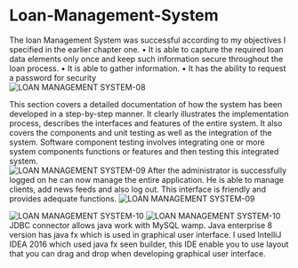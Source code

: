 # Loan-Management-System
The loan Management System was successful according to my objectives I specified in the earlier chapter one. 
•	It is able to capture the required loan data elements only once and keep such information secure throughout the loan process. 
•	It is able to gather information. 
•	It has the ability to request a password for security  
![LOAN MANAGEMENT SYSTEM-08](https://github.com/er285761/Loan-Management-System/assets/36105913/d6631c83-c045-490e-86b4-6dbc64bff28b)

This section covers a detailed documentation of how the system has been developed in a step-by-step manner. It clearly illustrates the implementation process, describes the interfaces and features of the entire system. It also covers the components and unit testing as well as the integration of the system. Software component testing involves integrating one or more system components functions or features and then testing this integrated system.  
![LOAN MANAGEMENT SYSTEM-09](https://github.com/er285761/Loan-Management-System/assets/36105913/20ccd3b6-7591-4823-afe8-b3be8778ffc2)
After the administrator is successfully logged on he can now manage the entire application. He is able to manage clients, add news feeds and also log out. This interface is friendly and provides adequate functions. 
![LOAN MANAGEMENT SYSTEM-09](https://github.com/er285761/Loan-Management-System/assets/36105913/952f8e90-d9f4-4643-904d-c9d82283d9e3)

![LOAN MANAGEMENT SYSTEM-10](https://github.com/er285761/Loan-Management-System/assets/36105913/dcf30b0a-6813-43d1-924b-77fe87218e50)
![LOAN MANAGEMENT SYSTEM-10](https://github.com/er285761/Loan-Management-System/assets/36105913/21d72e9c-4fd1-48b8-90b8-017d2257abb5)
JDBC connector allows java work with MySQL wamp. 
Java enterprise 8 version has java fx which is used in graphical user interface. 
I used IntelliJ IDEA 2016 which used java fx seen builder, this IDE enable you to use layout that you can drag and drop when developing graphical user interface.   


